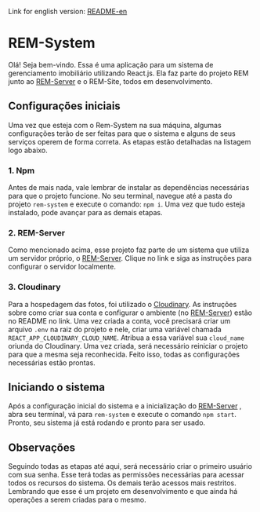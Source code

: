 Link for english version: [README-en](https://github.com/moraesandre88/rem-system/blob/main/README_en.md)

# REM-System

Olá! Seja bem-vindo. Essa é uma aplicação para um sistema de gerenciamento imobiliário utilizando React.js. Ela faz parte do projeto REM junto ao [REM-Server](https://github.com/moraesandre88/rem-server) e o REM-Site, todos em desenvolvimento.

## Configurações iniciais

Uma vez que esteja com o Rem-System na sua máquina, algumas configurações terão de ser feitas para que o sistema e alguns de seus serviços operem de forma correta. As etapas estão detalhadas na listagem logo abaixo.

### 1. Npm

Antes de mais nada, vale lembrar de instalar as dependências necessárias para que o projeto funcione. No seu terminal, navegue até a pasta do projeto `rem-system` e execute o comando: `npm i`. Uma vez que tudo esteja instalado, pode avançar para as demais etapas.

### 2. REM-Server

Como mencionado acima, esse projeto faz parte de um sistema que utiliza um servidor próprio, o [REM-Server](https://github.com/moraesandre88/rem-server). Clique no link e siga as instruções para configurar o servidor localmente.

### 3. Cloudinary

Para a hospedagem das fotos, foi utilizado o [Cloudinary](https://cloudinary.com/). As instruções sobre como criar sua conta e configurar o ambiente (no [REM-Server](https://github.com/moraesandre88/rem-server)) estão no README no link. Uma vez criada a conta, você precisará criar um arquivo `.env` na raiz do projeto e nele, criar uma variável chamada `REACT_APP_CLOUDINARY_CLOUD_NAME`. Atribua a essa variável sua `cloud_name` oriunda do Cloudinary. Uma vez criada, será necessário reiniciar o projeto para que a mesma seja reconhecida. Feito isso, todas as configurações necessárias estão prontas.

## Iniciando o sistema

Após a configuração inicial do sistema e a inicialização do [REM-Server](https://github.com/moraesandre88/rem-server) , abra seu terminal, vá para `rem-system` e execute o comando `npm start`. Pronto, seu sistema já está rodando e pronto para ser usado. 

## Observações

Seguindo todas as etapas até aqui, será necessário criar o primeiro usuário com sua senha. Esse terá todas as permissões necessárias para acessar todos os recursos do sistema. Os demais terão acessos mais restritos. Lembrando que esse é um projeto em desenvolvimento e que ainda há operações a serem criadas para o mesmo.
